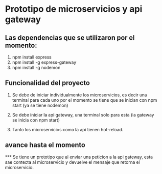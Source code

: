 # Prototipo de microservicios y api gateway


## Las dependencias que se utilizaron por el momento:

1. npm install express
2. npm install -g express-gateway
3. npm install -g nodemon

## Funcionalidad del proyecto

1. Se debe de iniciar individualmente los microservicios, es decir una terminal para cada uno
    por el momento se tiene que se inician con npm start (ya se tiene nodemon)
2. Se debe iniciar la api gateway, una terminal solo para esta (la gateway se inicia con npm start)

3. Tanto los microservicios como la api tienen hot-reload.

## avance hasta el momento

*** Se tiene un prototipo que al enviar una peticion a la api gateway, esta sae contecta al microservicio y devuelve el mensaje que retorna el microservicio.
